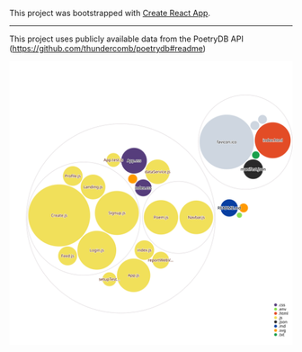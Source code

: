 This project was bootstrapped with [Create React App](https://github.com/facebook/create-react-app).

_________________________________________________________________________________________________________________________

This project uses publicly available data from the PoetryDB API (https://github.com/thundercomb/poetrydb#readme)

![Visualization of this repo](./diagram.svg)